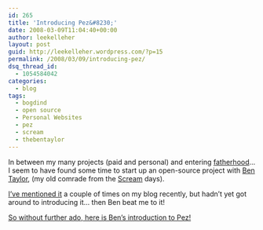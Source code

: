```yaml
---
id: 265
title: 'Introducing Pez&#8230;'
date: 2008-03-09T11:04:40+00:00
author: leekelleher
layout: post
guid: http://leekelleher.wordpress.com/?p=15
permalink: /2008/03/09/introducing-pez/
dsq_thread_id:
  - 1054584042
categories:
  - blog
tags:
  - bogdind
  - open source
  - Personal Websites
  - pez
  - scream
  - thebentaylor
---
```

In between my many projects (paid and personal) and entering [fatherhood](http://blog.leekelleher.com/2008/02/24/fatherhood/)&#8230; I seem to have found some time to start up an open-source project with [Ben Taylor](http://bogdind.com/), (my old comrade from the [Scream](http://www.stillscreaming.com/) days).

[I&#8217;ve mentioned it](http://blog.leekelleher.com/tag/pez/) a couple of times on my blog recently, but hadn&#8217;t yet got around to introducing it&#8230; then Ben beat me to it!

[So without further ado, here is Ben&#8217;s introduction to Pez!](http://blog.bogdind.com/2008/03/pez-lets-talk-about-it.html)